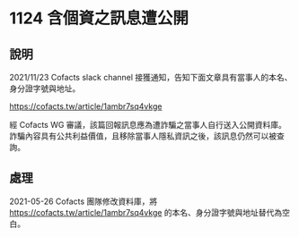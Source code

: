 # 1124 含個資之訊息遭公開

## 說明
2021/11/23 Cofacts slack channel 接獲通知，告知下面文章具有當事人的本名、身分證字號與地址。

https://cofacts.tw/article/1ambr7sq4vkge

經 Cofacts WG 審議，該篇回報訊息應為遭詐騙之當事人自行送入公開資料庫。詐騙內容具有公共利益價值，且移除當事人隱私資訊之後，該訊息仍然可以被查詢。

## 處理
2021-05-26 Cofacts 團隊修改資料庫，將 https://cofacts.tw/article/1ambr7sq4vkge 的本名、身分證字號與地址替代為空白。
